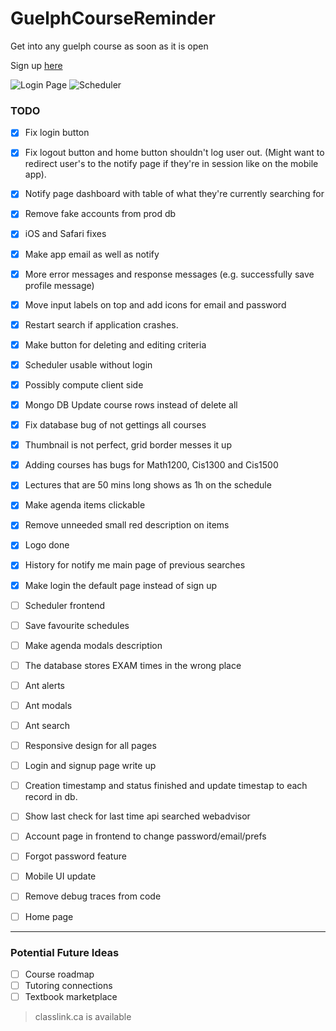 # GuelphCourseReminder
Get into any guelph course as soon as it is open

Sign up [here](https://notifymeguelph.xyz/)

![Login Page](https://imgur.com/k1Sap9v)
![Scheduler](https://imgur.com/AFUpc94)

### TODO
- [x] Fix login button
- [x] Fix logout button and home button shouldn't log user out. (Might want to redirect user's to the notify page if they're in session like on the mobile app).
- [x] Notify page dashboard with table of what they're currently searching for
- [x] Remove fake accounts from prod db
- [x] iOS and Safari fixes
- [x] Make app email as well as notify
- [x] More error messages and response messages (e.g. successfully save profile message)
- [x] Move input labels on top and add icons for email and password
- [x] Restart search if application crashes.
- [x] Make button for deleting and editing criteria
- [x] Scheduler usable without login
- [x] Possibly compute client side
- [x] Mongo DB Update course rows instead of delete all
- [x] Fix database bug of not gettings all courses
- [x] Thumbnail is not perfect, grid border messes it up
- [x] Adding courses has bugs for Math1200, Cis1300 and Cis1500
- [x] Lectures that are 50 mins long shows as 1h on the schedule
- [x] Make agenda items clickable
- [x] Remove unneeded small red description on items
- [x] Logo done
- [x] History for notify me main page of previous searches
- [x] Make login the default page instead of sign up

- [ ] Scheduler frontend
- [ ] Save favourite schedules
- [ ] Make agenda modals description
- [ ] The database stores EXAM times in the wrong place

- [ ] Ant alerts
- [ ] Ant modals
- [ ] Ant search

- [ ] Responsive design for all pages
- [ ] Login and signup page write up
- [ ] Creation timestamp and status finished and update timestap to each record in db.
- [ ] Show last check for last time api searched webadvisor
- [ ] Account page in frontend to change password/email/prefs
- [ ] Forgot password feature
- [ ] Mobile UI update
- [ ] Remove debug traces from code
- [ ] Home page
---
### Potential Future Ideas
- [ ] Course roadmap
- [ ] Tutoring connections
- [ ] Textbook marketplace

> classlink.ca is available
